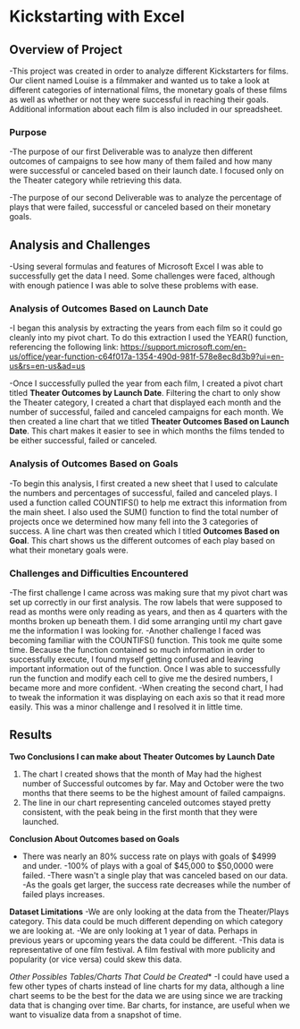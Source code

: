 # Kickstarting with Excel

## Overview of Project
-This project was created in order to analyze different Kickstarters for films. Our client named Louise is a filmmaker and wanted us to take a look at different categories of international films, the monetary goals of these films as well as whether or not they were successful in reaching their goals. Additional information about each film is also included in our spreadsheet.

### Purpose
-The purpose of our first Deliverable was to analyze then different outcomes of campaigns to see how many of them failed and how many were successful or canceled based on their launch date. I focused only on the Theater category while retrieving this data. 

-The purpose of our second Deliverable was to analyze the percentage of plays that were failed, successful or canceled based on their monetary goals.

## Analysis and Challenges
-Using several formulas and features of Microsoft Excel I was able to successfully get the data I need. Some challenges were faced, although with enough patience I was able to solve these problems with ease.

### Analysis of Outcomes Based on Launch Date
-I began this analysis by extracting the years from each film so it could go cleanly into my pivot chart. To do this extraction I used the YEAR() function, referencing the following link: https://support.microsoft.com/en-us/office/year-function-c64f017a-1354-490d-981f-578e8ec8d3b9?ui=en-us&rs=en-us&ad=us

-Once I successfully pulled the year from each film, I created a pivot chart titled **Theater Outcomes by Launch Date**. Filtering the chart to only show the Theater category, I created a chart that displayed each month and the number of successful, failed and canceled campaigns for each month. We then created a line chart that we titled **Theater Outcomes Based on Launch Date**. This chart makes it easier to see in which months the films tended to be either successful, failed or canceled.

### Analysis of Outcomes Based on Goals
-To begin this analysis, I first created a new sheet that I used to calculate the numbers and percentages of successful, failed and canceled plays. I used a function called COUNTIFS() to help me extract this information from the main sheet. I also used the SUM() function to find the total number of projects once we determined how many fell into the 3 categories of success. A line chart was then created which I titled **Outcomes Based on Goal**. This chart shows us the different outcomes of each play based on what their monetary goals were. 

### Challenges and Difficulties Encountered
-The first challenge I came across was making sure that my pivot chart was set up correctly in our first analysis. The row labels that were supposed to read as months were only reading as years, and then as 4 quarters with the months broken up beneath them. I did some arranging until my chart gave me the information I was looking for. 
-Another challenge I faced was becoming familiar with the COUNTIFS() function. This took me quite some time. Because the function contained so much information in order to successfully execute, I found myself getting confused and leaving important information out of the function. Once I was able to successfully run the function and modify each cell to give me the desired numbers, I became more and more confident.
-When creating the second chart, I had to tweak the information it was displaying on each axis so that it read more easily. This was a minor challenge and I resolved it in little time.

## Results

**Two Conclusions I can make about Theater Outcomes by Launch Date**
1) The chart I created shows that the month of May had the highest number of Successful outcomes by far. May and October were the two months that there seems to be the highest amount of failed campaigns.
2) The line in our chart representing canceled outcomes stayed pretty consistent, with the peak being in the first month that they were launched. 

**Conclusion About Outcomes based on Goals**
- There was nearly an 80% success rate on plays with goals of $4999 and under. 
-100%  of plays with a goal of $45,000 to $50,0000 were failed.
-There wasn't a single play that was canceled based on our data.
-As the goals get larger, the success rate decreases while the number of failed plays increases.

**Dataset Limitations**
-We are only looking at the data from the Theater/Plays category. This data could be much different depending on which category we are looking at.
-We are only looking at 1 year of data. Perhaps in previous years or upcoming years the data could be different.
-This data is representative of one film festival. A film festival with more publicity and popularity (or vice versa) could skew this data.

*Other Possibles Tables/Charts That Could be Created**
-I could have used a few other types of charts instead of line charts for my data, although a line chart seems to be the best for the data we are using since we are tracking data that is changing over time. Bar charts, for instance, are useful when we want to visualize data from a snapshot of time. 
